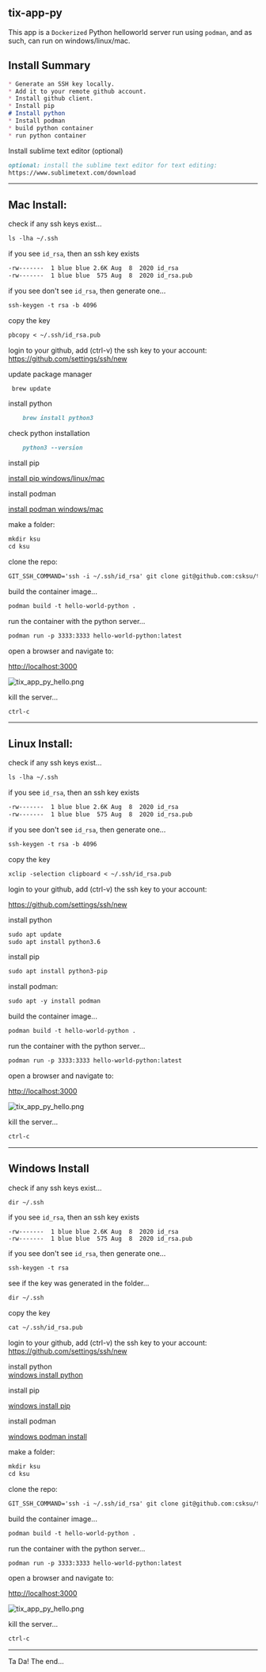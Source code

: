 ## tix-app-py

This app is a `Dockerized` Python helloworld server run using `podman`, and as such, can run on windows/linux/mac.

## Install Summary
```markdown 
* Generate an SSH key locally.
* Add it to your remote github account.
* Install github client.
* Install pip
# Install python
* Install podman
* build python container
* run python container
```

Install sublime text editor (optional)
```markdown
optional: install the sublime text editor for text editing:  
https://www.sublimetext.com/download
```

***

## Mac Install:

check if any ssh keys exist...  
```markdown
ls -lha ~/.ssh
```

if you see `id_rsa`, then an ssh key exists   
```markdown
-rw-------  1 blue blue 2.6K Aug  8  2020 id_rsa
-rw-------  1 blue blue  575 Aug  8  2020 id_rsa.pub
```

if you see don't see `id_rsa`, then generate one...  

```markdown
ssh-keygen -t rsa -b 4096
```

copy the key
```markdown
pbcopy < ~/.ssh/id_rsa.pub
```

login to your github, add (ctrl-v) the ssh key to your account:  
https://github.com/settings/ssh/new


update package manager  
```markdown
 brew update
```

install python  
```markdown
    brew install python3
```

check python installation
```markdown
    python3 --version
```

install pip  

[install pip windows/linux/mac](https://www.makeuseof.com/tag/install-pip-for-python/)

install podman  

[install podman windows/mac](https://podman.io/getting-started/installation)


make a folder:

```markdown
mkdir ksu
cd ksu
```
clone the repo:

```markdown
GIT_SSH_COMMAND='ssh -i ~/.ssh/id_rsa' git clone git@github.com:csksu/tix-app-py.git  
```


build the container image...
```markdown
podman build -t hello-world-python .
```

run the container with the python server...
```markdown
podman run -p 3333:3333 hello-world-python:latest
```

open a browser and navigate to:

[http://localhost:3000](http://localhost:3000/)


![tix_app_py_hello.png](./assets/tix-app-py-hello.png)

kill the server...
```markdown 
ctrl-c
```

***

## Linux Install:
check if any ssh keys exist...
```markdown
ls -lha ~/.ssh
```

if you see `id_rsa`, then an ssh key exists
```markdown
-rw-------  1 blue blue 2.6K Aug  8  2020 id_rsa
-rw-------  1 blue blue  575 Aug  8  2020 id_rsa.pub
```

if you see don't see `id_rsa`, then generate one...

```markdown
ssh-keygen -t rsa -b 4096
```

copy the key
```markdown
xclip -selection clipboard < ~/.ssh/id_rsa.pub
```

login to your github, add (ctrl-v) the ssh key to your account:   

https://github.com/settings/ssh/new

install python
```markdown
sudo apt update
sudo apt install python3.6
```

install pip
```markdown
sudo apt install python3-pip

```

install podman:
```markdown
sudo apt -y install podman
```


build the container image...
```markdown
podman build -t hello-world-python .
```

run the container with the python server...
```markdown
podman run -p 3333:3333 hello-world-python:latest
```

open a browser and navigate to:

[http://localhost:3000](http://localhost:3000/)


![tix_app_py_hello.png](./assets/tix-app-py-hello.png)

kill the server...
```markdown 
ctrl-c
```

*** 

## Windows Install

check if any ssh keys exist...
```markdown
dir ~/.ssh

```

if you see `id_rsa`, then an ssh key exists
```
-rw-------  1 blue blue 2.6K Aug  8  2020 id_rsa
-rw-------  1 blue blue  575 Aug  8  2020 id_rsa.pub
```

if you see don't see `id_rsa`, then generate one...

```markdown
ssh-keygen -t rsa
```

see if the key was generated in the folder...
```markdown
dir ~/.ssh

```

copy the key  
```markdown
cat ~/.ssh/id_rsa.pub

```

login to your github, add (ctrl-v) the ssh key to your account:  
https://github.com/settings/ssh/new

install python  
[windows install python](https://www.python.org/downloads/windows/)

install pip  

[windows install pip](https://www.makeuseof.com/tag/install-pip-for-python/)

install podman  

[windows podman install](https://github.com/containers/podman/blob/main/docs/tutorials/podman-for-windows.md)

make a folder:

```markdown
mkdir ksu
cd ksu
```

clone the repo:

```markdown
GIT_SSH_COMMAND='ssh -i ~/.ssh/id_rsa' git clone git@github.com:csksu/tix-app-py.git  
```
build the container image...
```markdown
podman build -t hello-world-python .
```

run the container with the python server...
```markdown
podman run -p 3333:3333 hello-world-python:latest
```

open a browser and navigate to:

[http://localhost:3000](http://localhost:3000/)


![tix_app_py_hello.png](./assets/tix-app-py-hello.png)

kill the server...
```markdown 
ctrl-c
```


***

Ta Da! The end...

